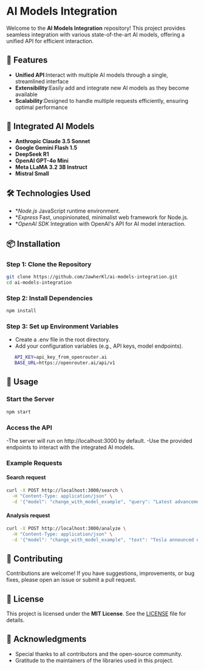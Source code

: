 # AI Models Integration

Welcome to the **AI Models Integration** repository! This project provides seamless integration with various state-of-the-art AI models, offering a unified API for efficient interaction.

## 🚀 Features

- **Unified API**:Interact with multiple AI models through a single, streamlined interface
- **Extensibility**:Easily add and integrate new AI models as they become available
- **Scalability**:Designed to handle multiple requests efficiently, ensuring optimal performance

## 🧠 Integrated AI Models

- **Anthropic Claude 3.5 Sonnet**
- **Google Gemini Flash 1.5**
- **DeepSeek R1**
- **OpenAI GPT-4o Mini**
- **Meta LLaMA 3.2 3B Instruct**
- **Mistral Small**

## 🛠️ Technologies Used

- **Node.js* JavaScript runtime environment.
- **Express* Fast, unopinionated, minimalist web framework for Node.js.
- **OpenAI SDK* Integration with OpenAI's API for AI model interaction.

## 📦 Installation
### Step 1: Clone the Repository
```bash
git clone https://github.com/JawherKl/ai-models-integration.git
cd ai-models-integration
```

### Step 2: Install Dependencies
```bash
npm install
```

### Step 3: Set up Environment Variables
 - Create a .env file in the root directory.
 - Add your configuration variables (e.g., API keys, model endpoints).
 ```bash
    API_KEY=api_key_from_openrouter.ai
    BASE_URL=https://openrouter.ai/api/v1
 ```

## 🚀 Usage
### Start the Server
```bash
npm start
```

### Access the API
-The server will run on http://localhost:3000 by default.
-Use the provided endpoints to interact with the integrated AI models.

### Example Requests
#### Search request
```bash
curl -X POST http://localhost:3000/search \
  -H "Content-Type: application/json" \
  -d '{"model": "change_with_model_example", "query": "Latest advancements in renewable energy 2025"}'
```

#### Analysis request
```bash
curl -X POST http://localhost:3000/analyze \
  -H "Content-Type: application/json" \
  -d '{"model": "change_with_model_example", "text": "Tesla announced new solar roof technology with 25% improved efficiency in Q4 2023."}'
```

## 🤝 Contributing
Contributions are welcome! If you have suggestions, improvements, or bug fixes, please open an issue or submit a pull request.

## 📄 License
This project is licensed under the **MIT License**. See the [LICENSE](./LICENSE) file for details.

## 🙏 Acknowledgments
- Special thanks to all contributors and the open-source community.
- Gratitude to the maintainers of the libraries used in this project.


<!--
model: "anthropic/claude-3.5-sonnet",
model: "google/gemini-flash-1.5",
model: "deepseek/deepseek-r1",
model: "openai/gpt-4o-mini",
model: "meta-llama/llama-3.2-3b-instruct",
model: "mistralai/mistral-small",
-->

